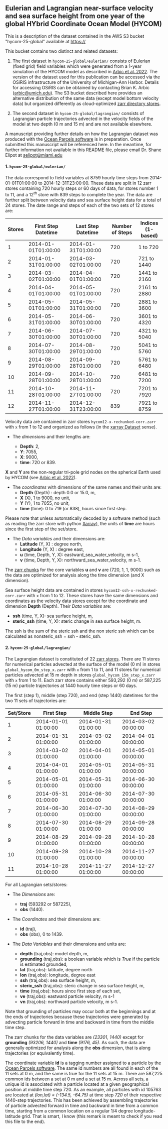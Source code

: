 ## Eulerian and Lagrangian near-surface velocity and sea surface height from one year of the global HYbrid Coordinate Ocean Model (HYCOM)

This is a description of the dataset contained in the AWS S3 bucket "hycom-25-global" available at [https://]()

This bucket contains two distinct and related datasets:

1. The first dataset in `hycom-25-global/eulerian/` consists of Eulerian (fixed grid) field variables which were generated from a 1-year simulation of the HYCOM model as described in [Arbic et al. 2022](https://dx.doi.org/10.1029/2022JC018551). The version of the dataset used for this publication can be accessed via the OSiRIS infrastructure of the University of Michigan-Ann Harbor. Details for accessing OSiRIS can be obtained by contacting Brian K. Arbic (arbic@umich.edu).
The S3 bucket described here provides an alternative distribution of the same data (except model bottom velocity data) but organized differently as cloud-optimized [zarr directory stores](https://zarr.readthedocs.io/en/stable/).

2. The second dataset in `hycom-25-global/lagrangian/` consists of Lagrangian particle trajectories advected in the velocity fields of the model at two depth (0 m and 15 m) and are not available elsewhere.

A manuscript providing further details on how the Lagrangian dataset was produced with the [Ocean Parcels software](https://oceanparcels.org) is in preparation. Once submitted this manuscript will be referenced here. In the meantime, for further information not available in this README file, please email Dr. Shane Elipot at selipot@miami.edu

#### 1. `hycom-25-global/eulerian/`

The data correspond to field variables at 8759 hourly time steps from 2014-01-01T01:00:00 to 2014-12-31T23:00:00. These data are split in 12 zarr stores containing 720 hourly steps or 60 days of data, for stores number 1 to 11, and a 12<sup>th</sup> store with 839 steps to complete the year. The data are further split between velocity data and sea surface height data for a total of 24 stores. The date range and steps of each of the two sets of 12 stores are:

| Stores | First Step Datetime              | Last Step Datetime                | Number of Steps | Indices (1-based)     |
|-----|-------------------------|-------------------------|-------|----------|
| 1   | 2014-01-01T01:00:00     | 2014-01-31T01:00:00     | 720   | 1 to 720 |
| 2   | 2014-01-31T01:00:00     | 2014-03-02T01:00:00     | 720   | 721 to 1440 |
| 3   | 2014-03-02T01:00:00     | 2014-04-01T01:00:00     | 720   | 1441 to 2160 |
| 4   | 2014-04-01T01:00:00     | 2014-05-01T01:00:00     | 720   | 2161 to 2880 |
| 5   | 2014-05-01T01:00:00     | 2014-05-31T01:00:00     | 720   | 2881 to 3600 |
| 6   | 2014-05-31T01:00:00     | 2014-06-30T01:00:00     | 720   | 3601 to 4320 |
| 7   | 2014-06-30T01:00:00     | 2014-07-30T01:00:00     | 720   | 4321 to 5040 |
| 8   | 2014-07-30T01:00:00     | 2014-08-29T01:00:00     | 720   | 5041 to 5760 |
| 9   | 2014-08-29T01:00:00     | 2014-09-28T01:00:00     | 720   | 5761 to 6480 |
| 10  | 2014-09-28T01:00:00     | 2014-10-28T01:00:00     | 720   | 6481 to 7200 |
| 11  | 2014-10-28T01:00:00     | 2014-11-27T01:00:00     | 720   | 7201 to 7920 |
| 12  | 2014-11-27T01:00:00     | 2014-12-31T23:00:00     | 839   | 7921 to 8759 |

Velocity data are contained in zarr stores `hycom12-x-rechunked-corr.zarr` with `x` from 1 to 12 and organized as follows (in the [xarray Dataset](https://docs.xarray.dev/en/stable/generated/xarray.Dataset.html) sense).

- The *dimensions* and their lengths are:

    - **Depth**: 2,
    - **Y**: 7055,
    - **X**: 9000,
    - **time**: 720 or 839.

**X** and **Y** are the non-regular tri-pole grid nodes on the spherical Earth used by HYCOM (see [Arbic et al. 2022](https://dx.doi.org/10.1029/2022JC018551)).

- The *coordinates* with dimensions of the same names and their units are:
    - **Depth** (Depth) : depth 0.0 or 15.0, m,
    - **X** (X), 1 to 9000, no unit,
    - **Y** (Y), 1 to 7055, no unit,
    - **time** (time): 0 to 719 (or 838), hours since first step.

Please note that unless automatically decoded by a software method (such as reading the zarr store with python [Xarray](https://docs.xarray.dev/en/stable/)), the units of **time** are hours since the first step of the set/store.

- The *Data variables* and their dimensions are:
    - **Latitude** (Y, X) : degree north,
    - **Longitude** (Y, X) : degree east,
    - **u** (time, Depth, Y, X): eastward_sea_water_velocity, m s-1,
    - **v** (time, Depth, Y, X): northward_sea_water_velocity, m s-1.

The [zarr chunks](https://zarr.readthedocs.io/en/stable/tutorial.html#chunk-optimizations) for the core variables **u** and **v** are (720, 1, 1, 9000) such as the data are optimized for analysis along the time dimension (and X dimension).

Sea surface height data are contained in stores `hycom12-ssh-x-rechunked-corr.zarr` with `x` from 1 to 12. These stores have the same dimensions and coordinates as the velocity data stores except for the coordinate and dimension **Depth** (Depth). Their *Data variables* are:
- **ssh** (time, Y, X): sea surface height, m,
- **steric_ssh** (time, Y, X): steric change in sea surface height, m.

The ssh is the sum of the steric ssh and the non steric ssh which can be calculated as nonsteric_ssh = ssh - steric_ssh.

#### 2. `hycom-25-global/lagrangian/`

The Lagrangian dataset is constituted of 22 [zarr stores](https://zarr.readthedocs.io/en/stable/). There are 11 stores for numerical particles advected at the surface of the model (0 m) in stores `global_hycom_0m_step_x.zarr` with `x` from 1 to 11, and 11 stores for numerical particles advected at 15 m depth in stores `global_hycom_15m_step_x.zarr` with `x` from 1 to 11. Each zarr store contains either 593,292 (0 m) or 587,225 (15 m) particle trajectories at 1440 hourly time steps or 60 days.

The first (step 1), middle (step 720), and end (step 1440) datetimes for the two 11 sets of trajectories are:

| Set/Store | First Step            | Middle Step           | End Step              |
|---|-----------------------|-----------------------|-----------------------|
|1  | 2014-01-01 01:00:00   | 2014-01-31 01:00:00   | 2014-03-02 00:00:00   |
|2  | 2014-01-31 01:00:00   | 2014-03-02 01:00:00   | 2014-04-01 00:00:00   |
|3  | 2014-03-02 01:00:00   | 2014-04-01 01:00:00   | 2014-05-01 00:00:00   |
| 4 | 2014-04-01 01:00:00   | 2014-05-01 01:00:00   | 2014-05-31 00:00:00   |
| 5 | 2014-05-01 01:00:00   | 2014-05-31 01:00:00   | 2014-06-30 00:00:00   |
| 6 | 2014-05-31 01:00:00   | 2014-06-30 01:00:00   | 2014-07-30 00:00:00   |
| 7 | 2014-06-30 01:00:00   | 2014-07-30 01:00:00   | 2014-08-29 00:00:00   |
| 8 | 2014-07-30 01:00:00   | 2014-08-29 01:00:00   | 2014-09-28 00:00:00   |
| 9 | 2014-08-29 01:00:00   | 2014-09-28 01:00:00   | 2014-10-28 00:00:00   |
| 10 | 2014-09-28 01:00:00   | 2014-10-28 01:00:00   | 2014-11-27 00:00:00   |
| 11 | 2014-10-28 01:00:00   | 2014-11-27 01:00:00   | 2014-12-27 00:00:00   |

For all Lagrangian sets/stores:

- The *Dimensions* are:

    - **traj** (593292 or 587225),
    - **obs** (1440).

- The *Coordinates* and their dimensions are:
    - **id** (traj),
    - **obs** (obs), 0 to 1439.

- The *Data Variables* and their dimensions and units are: 
    - **depth** (traj,obs): model depth, m,
    - **grounding** (traj,obs): a boolean variable which is *True* if the particle is estimated grounded, 
    - **lat** (traj,obs): latitude, degree north 
    - **lon** (traj,obs): longitude, degree east 
    - **ssh** (traj,obs): sea surface height, m,
    - **steric_ssh** (traj,obs): steric change in sea surface height, m,
    - **time** (traj,obs): hours since first step of each set, 
    - **ve** (traj,obs): eastward particle velocity, m s-1
    - **vn** (traj,obs): northward particle velocity, m s-1.


Note that grounding of particles may occur both at the beginnings and at the ends of trajectories because these trajectories were generated by advecting particle forward in time and backward in time from the middle time step.

The zarr chunks for the data variables are *(23301, 1440)* except for **grounding** *(93206, 1440)* and **time** *(9176, 45)*. As such, the data are generally optimized for analysis along the **obs** dimension, that is along trajectories (or equivalently time).

The coordinate variable **id** is a tagging number assigned to a particle by the [Ocean Parcels software](https://oceanparcels.org). The same id numbers are all found in each of the 11 sets at 0 m, and the same is true for the 11 sets at 15 m. There are 587,225 common ids between a set at 0 m and a set at 15 m. Across all sets, a unique id is associated with a particle located at a given geographical position at middle time step 720. As an example, all particles with id 105763 are located at *(lon,lat) = (-134.5, -64.75)* at time step *720* of their respective 1440-step trajectories. This has been achieved by assembling trajectories of particle advected forward in time and backward in time from a common time, starting from a common location on a regular 1/4 degree longitude-latitude grid. That is smart, I know (this remark is meant to check if you read this file to the end).
